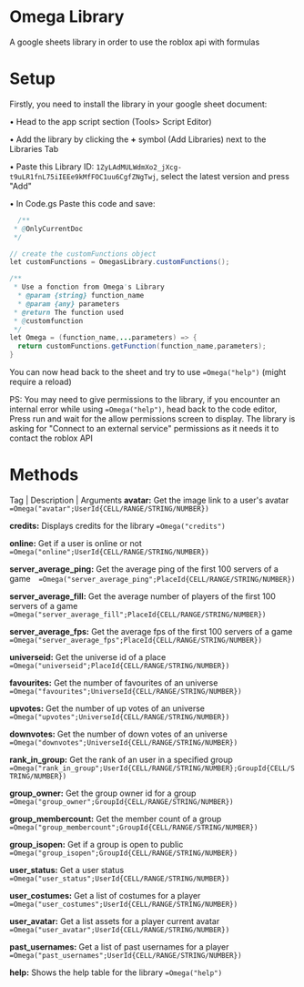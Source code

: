 # Omega Library
A google sheets library in order to use the roblox api with formulas


# Setup

Firstly, you need to install the library in your google sheet document: 

• Head to the app script section (Tools> Script Editor)

• Add the library by clicking the **+** symbol (Add Libraries) next to the Libraries Tab

• Paste this Library ID: ```1ZyLAdMULWdmXo2_jXcg-t9uLR1fnL75iIEEe9kMfFOC1uu6CgfZNgTwj```, select the latest version and press "Add"

• In Code.gs Paste this code and save:
```java
  /**
 * @OnlyCurrentDoc
 */

// create the customFunctions object
let customFunctions = OmegasLibrary.customFunctions();

/**
 * Use a fonction from Omega's Library
  * @param {string} function_name
  * @param {any} parameters
 * @return The function used
 * @customfunction
 */
let Omega = (function_name,...parameters) => {
  return customFunctions.getFunction(function_name,parameters);
}
```
You can now head back to the sheet and try to use ```=Omega("help")``` (might require a reload)


PS:
You may need to give permissions to the library, if you encounter an internal error while using ```=Omega("help")```, head back to the code editor, Press run and wait for the allow permissions screen to display.
The library is asking for "Connect to an external service" permissions as it needs it to contact the roblox API

# Methods
Tag	| Description	| Arguments
**avatar:** Get the image link to a user's avatar	```=Omega("avatar";UserId{CELL/RANGE/STRING/NUMBER})```

**credits:**	Displays credits for the library	```=Omega("credits")```

**online:**	Get if a user is online or not	```=Omega("online";UserId{CELL/RANGE/STRING/NUMBER})```

**server_average_ping:**	Get the average ping of the first 100 servers of a game```	=Omega("server_average_ping";PlaceId{CELL/RANGE/STRING/NUMBER})```

**server_average_fill:**	Get the average number of players of the first 100 servers of a game	```=Omega("server_average_fill";PlaceId{CELL/RANGE/STRING/NUMBER})```

**server_average_fps:**	Get the average fps of the first 100 servers of a game	```=Omega("server_average_fps";PlaceId{CELL/RANGE/STRING/NUMBER})```

**universeid:**	Get the universe id of a place	```=Omega("universeid";PlaceId{CELL/RANGE/STRING/NUMBER})```

**favourites:**	Get the number of favourites of an universe	```=Omega("favourites";UniverseId{CELL/RANGE/STRING/NUMBER})```

**upvotes:**	Get the number of up votes of an universe	```=Omega("upvotes";UniverseId{CELL/RANGE/STRING/NUMBER})```

**downvotes:**	Get the number of down votes of an universe	```=Omega("downvotes";UniverseId{CELL/RANGE/STRING/NUMBER})```

**rank_in_group:**	Get the rank of an user in a specified group	```=Omega("rank_in_group";UserId{CELL/RANGE/STRING/NUMBER};GroupId{CELL/STRING/NUMBER})```

**group_owner:**	Get the group owner id for a group	```=Omega("group_owner";GroupId{CELL/RANGE/STRING/NUMBER})```

**group_membercount:**	Get the member count of a group	```=Omega("group_membercount";GroupId{CELL/RANGE/STRING/NUMBER})```

**group_isopen:**	Get if a group is open to public	```=Omega("group_isopen";GroupId{CELL/RANGE/STRING/NUMBER})```

**user_status:**	Get a user status	```=Omega("user_status";UserId{CELL/RANGE/STRING/NUMBER})```

**user_costumes:**	Get a list of costumes for a player	```=Omega("user_costumes";UserId{CELL/RANGE/STRING/NUMBER})```

**user_avatar:**	Get a list assets for a player current avatar	```=Omega("user_avatar";UserId{CELL/RANGE/STRING/NUMBER})```

**past_usernames:**	Get a list of past usernames for a player```	=Omega("past_usernames";UserId{CELL/RANGE/STRING/NUMBER})```

**help:**	Shows the help table for the library	```=Omega("help")```

		
